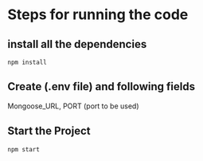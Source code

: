 # Steps for running the code

## install all the dependencies
`npm install`

## Create (.env file) and following fields
Mongoose_URL, PORT (port to be used)

## Start the Project
`npm start`